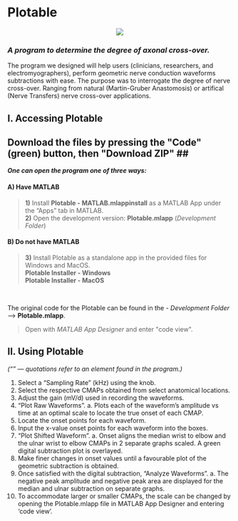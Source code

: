# Plotable
<p align="center">
 <img src=https://user-images.githubusercontent.com/76114144/142266780-926358f2-1c51-4b01-878f-d7a03e4e2d58.png />
</p>

### *A program to determine the degree of axonal cross-over.*

The program we designed will help users (clinicians, researchers, and electromyographers), perform geometric nerve conduction waveforms subtractions with ease.
The purpose was to interrogate the degree of nerve cross-over. Ranging from natural (Martin-Gruber Anastomosis) or artifical (Nerve Transfers) nerve cross-over applications.

## I. Accessing Plotable

## Download the files by pressing the "Code" (green) button, then "Download ZIP" ##<br/>
***One can open the program one of three ways:***

#### A)	Have MATLAB 

>   **1)**	Install **Plotable - MATLAB.mlappinstall** as a MATLAB App under the “Apps” tab in MATLAB.<br/>
>   **2)**	Open the development version: **Plotable.mlapp** (*Development Folder*) 

#### B)	Do not have MATLAB

>   **3)**	Install Plotable as a standalone app in the provided files for Windows and MacOS.<br/>
> **Plotable Installer - Windows**<br/>
> **Plotable Installer - MacOS**<br/>

<br/>

The original code for the Plotable can be found in the - *Development Folder* --> **Plotable.mlapp**.<br/>
>Open with *MATLAB App Designer* and enter "code view".

## II. Using Plotable

*(“” — quotations refer to an element found in the program.)*
1)	Select a “Sampling Rate” (kHz) using the knob.
2)	Select the respective CMAPs obtained from select anatomical locations.
3)	Adjust the gain (mV/d) used in recording the waveforms.
4)	“Plot Raw Waveforms”.
a.	Plots each of the waveform’s amplitude vs time at an optimal scale to locate the true onset of each CMAP.
5)	Locate the onset points for each waveform.
6)	Input the x-value onset points for each waveform into the boxes.
7)	“Plot Shifted Waveform”.
a.	Onset aligns the median wrist to elbow and the ulnar wrist to elbow CMAPs in 2 separate graphs scaled. A green digital subtraction plot is overlayed.
8)	Make finer changes in onset values until a favourable plot of the geometric subtraction is obtained.
9)	Once satisfied with the digital subtraction, “Analyze Waveforms”.
a.	The negative peak amplitude and negative peak area are displayed for the median and ulnar subtraction on separate graphs.
10)	To accommodate larger or smaller CMAPs, the scale can be changed by opening the Plotable.mlapp file in MATLAB App Designer and entering ‘code view’. 

